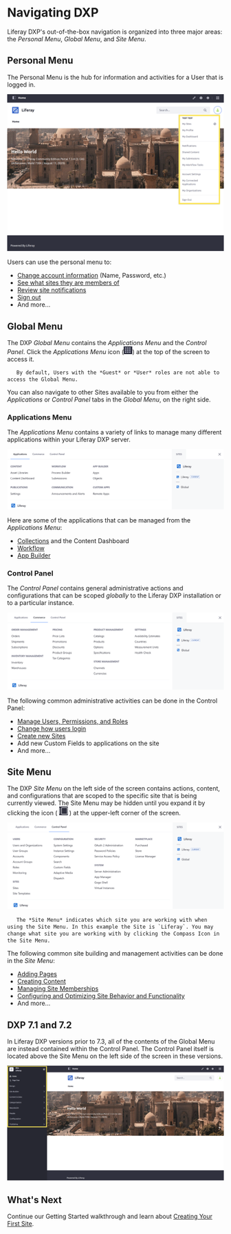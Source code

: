 # Navigating DXP

Liferay DXP's out-of-the-box navigation is organized into three major areas: the _Personal Menu_, _Global Menu_, and _Site Menu_.

## Personal Menu

The Personal Menu is the hub for information and activities for a User that is logged in.

![A view of the Liferay DXP Personal Menu.](./navigating-dxp/images/01.png)

Users can use the personal menu to:

-   [Change account information](./introduction-to-the-admin-account.md#changing-account-information) (Name, Password, etc.)
-   [See what sites they are members of](../site-building/building-sites/site-membership/adding-members-to-sites.md)
-   [Review site notifications](../collaboration-and-social/notifications-and-requests/user-guide/managing-notifications-and-requests.md)
-   [Sign out](./introduction-to-the-admin-account.md#signing-out)
-   And more...

## Global Menu

The DXP _Global Menu_ contains the _Applications Menu_ and the _Control Panel_. Click the _Applications Menu_ icon (![Applications Menu icon](../images/icon-applications-menu.png)) at the top of the screen to access it.

```note::
   By default, Users with the *Guest* or *User* roles are not able to access the Global Menu.
```

You can also navigate to other Sites available to you from either the _Applications_ or _Control Panel_ tabs in the _Global Menu_, on the right side.

### Applications Menu

The _Applications Menu_ contains a variety of links to manage many different applications within your Liferay DXP server.

![A view of the Applications Menu.](./navigating-dxp/images/02.png)

Here are some of the applications that can be managed from the _Applications Menu_:

-   [Collections](../content-authoring-and-management/collections-and-collection-pages/about-collections-and-collection-pages.md) and the Content Dashboard
-   [Workflow](../process-automation/workflow/user-guide/introduction-to-workflow.md)
-   [App Builder](../developing-applications/developing-low-code-applications/app-builder-overview.md)

### Control Panel

The _Control Panel_ contains general administrative actions and configurations that can be scoped _globally_ to the Liferay DXP installation or to a particular instance.

![A view of the Control Panel.](./navigating-dxp/images/03.png)

The following common administrative activities can be done in the Control Panel:

-   [Manage Users, Permissions, and Roles](../users-and-permissions/users/adding-and-managing-users.md)
-   [Change how users login](../installation-and-upgrades/securing-liferay/authentication-basics.md)
-   [Create new Sites](../site-building/building-sites/adding-a-site.md)
-   Add new Custom Fields to applications on the site
-   And more...

## Site Menu

The DXP _Site Menu_ on the left side of the screen contains actions, content, and configurations that are scoped to the specific site that is being currently viewed. The Site Menu may be hidden until you expand it by clicking the icon ( ![Site Menu icon](../images/icon-menu.png) ) at the upper-left corner of the screen.

![A view of the expanded Site Menu so that all options are visible.](./navigating-dxp/images/04.png)

```note::
   The *Site Menu* indicates which site you are working with when using the Site Menu. In this example the Site is `Liferay`. You may change what site you are working with by clicking the Compass Icon in the Site Menu.
```

The following common site building and management activities can be done in the _Site Menu_:

-   [Adding Pages](../site-building/creating-pages/adding-pages/adding-a-page-to-a-site.md)
-   [Creating Content](../content_authoring_and_management.html)
-   [Managing Site Memberships](../site-building/building-sites/site-membership/adding-members-to-sites.md)
-   [Configuring and Optimizing Site Behavior and Functionality](../site_building.html)
-   And more...

## DXP 7.1 and 7.2

In Liferay DXP versions prior to 7.3, all of the contents of the Global Menu are instead contained within the Control Panel. The Control Panel itself is located above the Site Menu on the left side of the screen in these versions.

![The Control Panel in DXP 7.1 and 7.2 is located above the Site Menu.](./navigating-dxp/images/05.png)

## What's Next

Continue our Getting Started walkthrough and learn about [Creating Your First Site](./creating-your-first-site.md).
